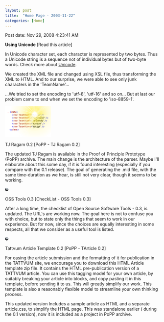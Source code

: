 ```yaml
---
layout: post
title:  "Home Page - 2003-11-22"
categories: [Home]
---
```


Post date: Nov 29, 2008 4:23:41 AM

**Using Unicode** [Read this article]

In Unicode character set, each character is represented by two bytes. Thus a Unicode string is a sequence not of individual bytes but of two-byte words. Check more about [Unicode](https://www.unicode.org/).

We created the XML file and changed using XSL file, thus transforming the XML to HTML. And to our surprise, we were able to see only junk characters in the 'TeamName'...

...We tried to set the encoding to 'utf-8', 'utf-16' and so on... But at last our problem came to end when we set the encoding to 'iso-8859-1'.

![Unicode Image](/assets/images/Home%20Page%20-%202003-11-22/9a6bd476b70abb927f2df184a8d3dd0d.jpg)

 TJ Ragam 0.2 [PoPP - TJ Ragam 0.2]

The updated TJ Ragam is available in the Proof of Principle Prototype (PoPP) archive. The main change is the architecture of the parser. Maybe I'll elaborate about this some day, if it is found interesting (especially if you compare with the 0.1 release). The goal of generating the .mid file, with the same time-duration as we hear, is still not very clear, though it seems to be working.

![TJ Ragam Image](/assets/images/Home%20Page%20-%202003-11-22/5b8d2dc98a6c9633af47100a15fdf4bf.jpg)

 OSS Tools 0.3 [CheckList - OSS Tools 0.3]

After a long time, the checklist of Open Source Software Tools - 0.3, is updated. The URL's are working now. The goal here is not to confuse you with choice, but to state only the things that seem to work in our experience. But for now, since the choices are equally interesting in some respects, all that we consider as a useful tool is listed.

![OSS Tools Image](/assets/images/Home%20Page%20-%202003-11-22/d45395b29cd437349cd4495eca68613a.jpg)

 Tattvum Article Template 0.2 [PoPP - TArticle 0.2]

For easing the article submission and the formatting of it for publication in the TATTVUM site, we encourage you to download this HTML Article template zip file. It contains the HTML pre-publication version of a TATTVUM article. You can use this tagging model for your own article, by suitably breaking your article into blocks, and copy pasting it in this template, before sending it to us. This will greatly simplify our work. This template is also a reasonably flexible model to streamline your own thinking process.

This updated version Includes a sample article as HTML and a separate article.css, to simplify the HTML page. This was standalone earlier ( during the 0.1 version), now it is included as a project in PoPP archive.

